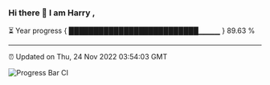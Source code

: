 ### Hi there 👋 I am Harry , 

⏳ Year progress { ██████████████████████████▁▁▁▁ } 89.63 %

---

⏰ Updated on Thu, 24 Nov 2022 03:54:03 GMT

![Progress Bar CI](https://github.com/duykhang68/duykhang68/workflows/Progress%20Bar%20CI/badge.svg)
